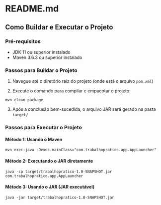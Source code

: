 # README.md

## Como Buildar e Executar o Projeto

### Pré-requisitos
- JDK 11 ou superior instalado
- Maven 3.6.3 ou superior instalado

### Passos para Buildar o Projeto

1. Navegue até o diretório raiz do projeto (onde está o arquivo `pom.xml`)

2. Execute o comando para compilar e empacotar o projeto:

```mvn clean package```

3. Após a conclusão bem-sucedida, o arquivo JAR será gerado na pasta `target/`

### Passos para Executar o Projeto

#### Método 1: Usando o Maven

```mvn exec:java -Dexec.mainClass="com.trabalhopratico.app.AppLauncher"```

#### Método 2: Executando o JAR diretamente
```java -cp target/trabalhopratico-1.0-SNAPSHOT.jar com.trabalhopratico.app.AppLauncher```

#### Método 3: Usando o JAR (JAR executável)
```java -jar target/trabalhopratico-1.0-SNAPSHOT.jar``` 
 